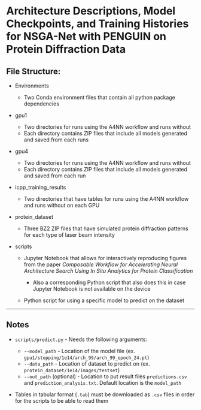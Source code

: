 # Architecture Descriptions, Model Checkpoints, and Training Histories for NSGA-Net with PENGUIN on Protein Diffraction Data


## File Structure:

* Environments
    * Two Conda environment files that contain all python package dependencies

* gpu1
    * Two directories for runs using the A4NN workflow and runs without 
    * Each directory contains ZIP files that include all models generated and saved from each runs

* gpu4
    * Two directories for runs using the A4NN workflow and runs without
    * Each directory contains ZIP files that include all models generated and saved from each run

* icpp_training_results
    * Two directories that have tables for runs using the A4NN workflow and runs without on each GPU

* protein_dataset
    * Three BZ2 ZIP files that have simulated protein diffraction patterns for each type of laser beam intensity

* scripts
    * Jupyter Notebook that allows for interactively reproducing figures from the paper _Composable Workflow for Accelerating Neural Architecture Search Using In Situ Analytics for Protein Classification_ 
        * Also a corresponding Python script that also does this in case Jupyter Notebook is not available on the device

   * Python script for using a specific model to predict on the dataset


---
## Notes

* `scripts/predict.py` - Needs the following arguments:
   * `--model_path` - Location of the model file (ex. `gpu1/stopping/1e14/arch_99/arch_99_epoch_24.pt`)
   * `--data_path` - Location of dataset to predict on (ex. `protein_dataset/1e14/images/testset`)
   * `--out_path` (optional) - Location to put result files `predictions.csv` and `prediction_analysis.txt`. Default location is the `model_path`


* Tables in tabular format (`.tab`) must be downloaded as `.csv` files in order for the scripts to be able to read them 